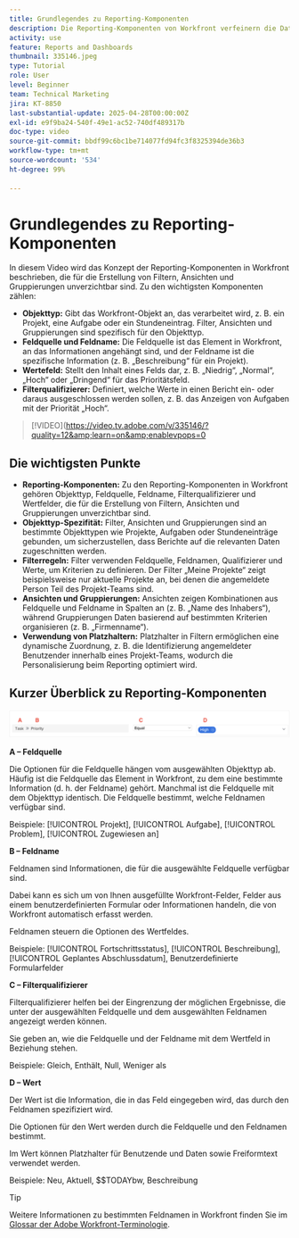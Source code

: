 ```yaml
---
title: Grundlegendes zu Reporting-Komponenten
description: Die Reporting-Komponenten von Workfront verfeinern die Datenvisualisierung mit objektbasierten Filtern, dynamischen Ansichten, strukturierten Gruppierungen und Platzhalterfunktionen für maßgeschneiderte Erkenntnisse.
activity: use
feature: Reports and Dashboards
thumbnail: 335146.jpeg
type: Tutorial
role: User
level: Beginner
team: Technical Marketing
jira: KT-8850
last-substantial-update: 2025-04-28T00:00:00Z
exl-id: e9f9ba24-540f-49e1-ac52-740df489317b
doc-type: video
source-git-commit: bbdf99c6bc1be714077fd94fc3f8325394de36b3
workflow-type: tm+mt
source-wordcount: '534'
ht-degree: 99%

---
```


# Grundlegendes zu Reporting-Komponenten

In diesem Video wird das Konzept der Reporting-Komponenten in Workfront beschrieben, die für die Erstellung von Filtern, Ansichten und Gruppierungen unverzichtbar sind. Zu den wichtigsten Komponenten zählen:

* **Objekttyp:** Gibt das Workfront-Objekt an, das verarbeitet wird, z. B. ein Projekt, eine Aufgabe oder ein Stundeneintrag. Filter, Ansichten und Gruppierungen sind spezifisch für den Objekttyp.
* **Feldquelle und Feldname:** Die Feldquelle ist das Element in Workfront, an das Informationen angehängt sind, und der Feldname ist die spezifische Information (z. B. „Beschreibung“ für ein Projekt). 
* **Wertefeld:** Stellt den Inhalt eines Felds dar, z. B. „Niedrig“, „Normal“, „Hoch“ oder „Dringend“ für das Prioritätsfeld. 
* **Filterqualifizierer:** Definiert, welche Werte in einen Bericht ein- oder daraus ausgeschlossen werden sollen, z. B. das Anzeigen von Aufgaben mit der Priorität „Hoch“.


>[!VIDEO](https://video.tv.adobe.com/v/335146/?quality=12&amp;learn=on&amp;enablevpops=0

## Die wichtigsten Punkte

* **Reporting-Komponenten:** Zu den Reporting-Komponenten in Workfront gehören Objekttyp, Feldquelle, Feldname, Filterqualifizierer und Wertfelder, die für die Erstellung von Filtern, Ansichten und Gruppierungen unverzichtbar sind. 
* **Objekttyp-Spezifität:** Filter, Ansichten und Gruppierungen sind an bestimmte Objekttypen wie Projekte, Aufgaben oder Stundeneinträge gebunden, um sicherzustellen, dass Berichte auf die relevanten Daten zugeschnitten werden.
* **Filterregeln:** Filter verwenden Feldquelle, Feldnamen, Qualifizierer und Werte, um Kriterien zu definieren. Der Filter „Meine Projekte“ zeigt beispielsweise nur aktuelle Projekte an, bei denen die angemeldete Person Teil des Projekt-Teams sind.
* **Ansichten und Gruppierungen:** Ansichten zeigen Kombinationen aus Feldquelle und Feldname in Spalten an (z. B. „Name des Inhabers“), während Gruppierungen Daten basierend auf bestimmten Kriterien organisieren (z. B. „Firmenname“).
* **Verwendung von Platzhaltern:** Platzhalter in Filtern ermöglichen eine dynamische Zuordnung, z. B. die Identifizierung angemeldeter Benutzender innerhalb eines Projekt-Teams, wodurch die Personalisierung beim Reporting optimiert wird. 

## Kurzer Überblick zu Reporting-Komponenten

![Ein Screenshot des Bildschirms zum Erstellen eines Filters](assets/reporting-components-1.png)

**A – Feldquelle**

Die Optionen für die Feldquelle hängen vom ausgewählten Objekttyp ab. Häufig ist die Feldquelle das Element in Workfront, zu dem eine bestimmte Information (d. h. der Feldname) gehört. Manchmal ist die Feldquelle mit dem Objekttyp identisch.
Die Feldquelle bestimmt, welche Feldnamen verfügbar sind.

Beispiele: [!UICONTROL Projekt], [!UICONTROL Aufgabe], [!UICONTROL Problem], [!UICONTROL Zugewiesen an]

**B – Feldname**

Feldnamen sind Informationen, die für die ausgewählte Feldquelle verfügbar sind.

Dabei kann es sich um von Ihnen ausgefüllte Workfront-Felder, Felder aus einem benutzerdefinierten Formular oder Informationen handeln, die von Workfront automatisch erfasst werden.

Feldnamen steuern die Optionen des Wertfeldes.

Beispiele: [!UICONTROL Fortschrittsstatus], [!UICONTROL Beschreibung], [!UICONTROL Geplantes Abschlussdatum], Benutzerdefinierte Formularfelder

**C – Filterqualifizierer**

Filterqualifizierer helfen bei der Eingrenzung der möglichen Ergebnisse, die unter der ausgewählten Feldquelle und dem ausgewählten Feldnamen angezeigt werden können.

Sie geben an, wie die Feldquelle und der Feldname mit dem Wertfeld in Beziehung stehen.

Beispiele: Gleich, Enthält, Null, Weniger als

**D – Wert**

Der Wert ist die Information, die in das Feld eingegeben wird, das durch den Feldnamen spezifiziert wird.

Die Optionen für den Wert werden durch die Feldquelle und den Feldnamen bestimmt.

Im Wert können Platzhalter für Benutzende und Daten sowie Freiformtext verwendet werden.

Beispiele: Neu, Aktuell, $$TODAYbw, Beschreibung

>[!TIP]
>
>Weitere Informationen zu bestimmten Feldnamen in Workfront finden Sie im [Glossar der Adobe Workfront-Terminologie](https://experienceleague.adobe.com/docs/workfront/using/basics/workfront-terminology-glossary.html?lang=de).

